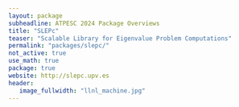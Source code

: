 ```yaml
---
layout: package
subheadline: ATPESC 2024 Package Overviews
title: "SLEPc"
teaser: "Scalable Library for Eigenvalue Problem Computations"
permalink: "packages/slepc/"
not_active: true
use_math: true
package: true
website: http://slepc.upv.es
header:
   image_fullwidth: "llnl_machine.jpg"
---
```


